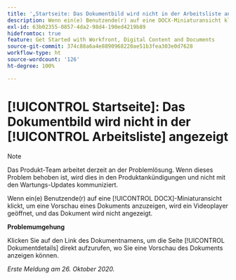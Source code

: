```yaml
---
title: '„Startseite: Das Dokumentbild wird nicht in der Arbeitsliste angezeigt.“'
description: Wenn ein(e) Benutzende(r) auf eine DOCX-Miniaturansicht klickt, um eine Vorschau eines Dokuments anzuzeigen, wird ein Videoplayer geöffnet, und das Dokument wird nicht angezeigt.
exl-id: 63b02355-0857-4da2-98d4-190ed4219b89
hidefromtoc: true
feature: Get Started with Workfront, Digital Content and Documents
source-git-commit: 374c88a6a4e8890968220ae51b3fea303e0d7628
workflow-type: ht
source-wordcount: '126'
ht-degree: 100%

---
```


# [!UICONTROL Startseite]: Das Dokumentbild wird nicht in der [!UICONTROL Arbeitsliste] angezeigt

<!--Article created by request-->

>[!NOTE]
>
>Das Produkt-Team arbeitet derzeit an der Problemlösung. Wenn dieses Problem behoben ist, wird dies in den Produktankündigungen und nicht mit den Wartungs-Updates kommuniziert.

Wenn ein(e) Benutzende(r) auf eine [!UICONTROL DOCX]-Miniaturansicht klickt, um eine Vorschau eines Dokuments anzuzeigen, wird ein Videoplayer geöffnet, und das Dokument wird nicht angezeigt.

**Problemumgehung**

Klicken Sie auf den Link des Dokumentnamens, um die Seite [!UICONTROL Dokumentdetails] direkt aufzurufen, wo Sie eine Vorschau des Dokuments anzeigen können.

_Erste Meldung am 26. Oktober 2020._
